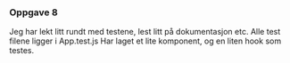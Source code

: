 ### Oppgave 8

Jeg har lekt litt rundt med testene, lest litt på dokumentasjon etc.
Alle test filene ligger i App.test.js
Har laget et lite komponent, og en liten hook som testes.
